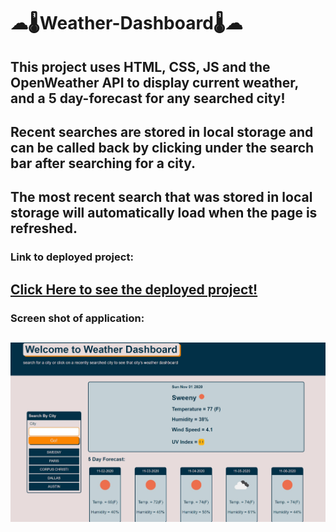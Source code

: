# ☁🌡Weather-Dashboard🌡☁

## This project uses HTML, CSS, JS and the OpenWeather API to display current weather, and a 5 day-forecast for any searched city!

## Recent searches are stored in local storage and can be called back by clicking under the search bar after searching for a city. 

## The most recent search that was stored in local storage will automatically load when the page is refreshed. 

### Link to deployed project: 

## [Click Here to see the deployed project!](https://caseyderiso.github.io/Weather-Dashboard)

### Screen shot of application: 

## ![Screenshot of deployed application](/Assets/Pictures/Screenshot.jpg)

